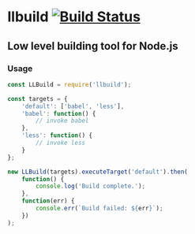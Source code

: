 # llbuild [![Build Status](https://travis-ci.org/drjokepu/pgsubst.svg?branch=master)](https://travis-ci.org/drjokepu/pgsubst)
## Low level building tool for Node.js

### Usage
```javascript
const LLBuild = require('llbuild');

const targets = {
    'default': ['babel', 'less'],
    'babel': function() {
        // invoke babel
    },
    'less': function() {
        // invoke less
    }
};

new LLBuild(targets).executeTarget('default').then(
    function() {
        console.log('Build complete.');
    },
    function(err) {
        console.err(`Build failed: ${err}`);
    })
);

```